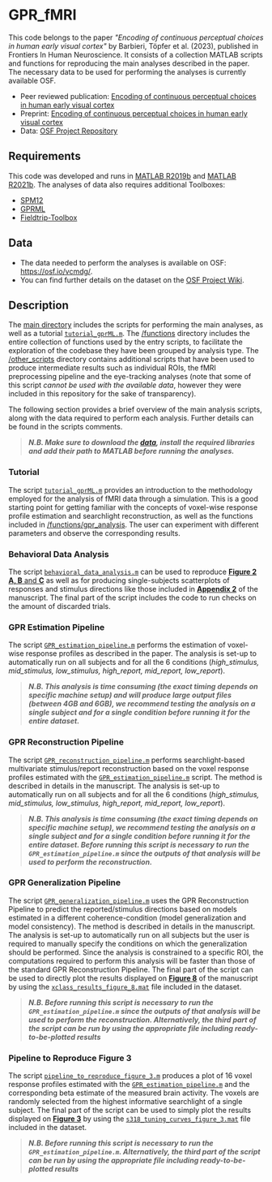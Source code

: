 # GPR_fMRI

This code belongs to the paper *"Encoding of continuous perceptual choices in human early visual cortex"* by Barbieri, Töpfer et al. (2023), published in Frontiers In Human Neuroscience. It consists of a collection MATLAB scripts and functions for reproducing the main analyses described in the paper. The necessary data to be used for performing the analyses is currently available OSF.

- Peer reviewed publication: [Encoding of continuous perceptual choices in human early visual cortex](https://doi.org/10.3389/fnhum.2023.1277539)
- Preprint: [Encoding of continuous perceptual choices in human early visual cortex](https://www.biorxiv.org/content/10.1101/2023.02.10.527876v)
- Data: [OSF Project Repository](https://osf.io/vcmdg/)

## Requirements

This code was developed and runs in [MATLAB R2019b](https://de.mathworks.com/help/matlab/release-notes.html) and [MATLAB R2021b](https://de.mathworks.com/help/matlab/release-notes.html). The analyses of data also requires additional Toolboxes:

- [SPM12](https://www.fil.ion.ucl.ac.uk/spm/software/spm12/)
- [GPRML](http://gaussianprocess.org/gpml/code/matlab/doc/)
- [Fieldtrip-Toolbox](https://www.fieldtriptoolbox.org/download/)

## Data

 - The data needed to perform the analyses is available on OSF: https://osf.io/vcmdg/.
 - You can find further details on the dataset on the [OSF Project Wiki](https://osf.io/vcmdg/wiki/home/).

## Description

The [main directory](https://github.com/RiccardoBarb/GPR_fMRI/tree/main) includes the scripts for performing the main analyses, as well as a tutorial [`tutorial_gprML.m`](https://github.com/RiccardoBarb/GPR_fMRI/blob/main/tutorial_gprML.m).
The [/functions](https://github.com/RiccardoBarb/GPR_fMRI/tree/main/functions) directory includes the entire collection of functions used by the entry scripts, to facilitate the exploration of the codebase they have been grouped by analysis type.
The [/other_scripts](https://github.com/RiccardoBarb/GPR_fMRI/tree/main/other_scripts) directory contains additional scripts that have been used to produce intermediate results such as individual ROIs, the fMRI preprocessing pipeline and the eye-tracking analyses (note that some of this script *cannot be used with the available data*, however they were included in this repository for the sake of transparency).

The following section provides a brief overview of the main analysis scripts, along with the data required to perform each analysis. Further details can be found in the scripts comments.

>***N.B. Make sure to download the [data](https://osf.io/vcmdg/), install the required libraries and add their path to MATLAB before running the analyses.***

### Tutorial

The script [`tutorial_gprML.m`](https://github.com/RiccardoBarb/GPR_fMRI/blob/main/tutorial_gprML.m) provides an introduction to the methodology employed for the analysis of fMRI data through a simulation. This is a good starting point for getting familiar with the concepts of voxel-wise response profile estimation and searchlight reconstruction, as well as the functions included in [/functions/gpr_analysis](https://github.com/RiccardoBarb/GPR_fMRI/tree/main/functions/gpr_analysis). The user can experiment with different parameters and observe the corresponding results.

### Behavioral Data Analysis

The script [`behavioral_data_analysis.m`](https://github.com/RiccardoBarb/GPR_fMRI/blob/main/behavioral_data_analysis.m) can be used to reproduce [**Figure 2 A, B** and **C**](https://www.biorxiv.org/content/biorxiv/early/2023/02/12/2023.02.10.527876/F2.large.jpg) as well as for producing single-subjects scatterplots of responses and stimulus directions like those included in [**Appendix 2**](https://www.biorxiv.org/content/biorxiv/early/2023/02/12/2023.02.10.527876/F13.large.jpg) of the manuscript. The final part of the script includes the code to run checks on the amount of discarded trials.

### GPR Estimation Pipeline

The script [`GPR_estimation_pipeline.m`](https://github.com/RiccardoBarb/GPR_fMRI/blob/main/GPR_estimation_pipeline.m) performs the estimation of voxel-wise response profiles as described in the paper. The analysis is set-up to automatically run on all subjects and for all the 6 conditions (*high_stimulus, mid_stimulus, low_stimulus, high_report, mid_report, low_report*).

>***N.B. This analysis is time consuming (the exact timing depends on specific machine setup) and will produce large output files (between 4GB and 6GB), we recommend testing the analysis on a single subject and for a single condition before running it for the entire dataset.***

### GPR Reconstruction Pipeline

The script [`GPR_reconstruction_pipeline.m`](https://github.com/RiccardoBarb/GPR_fMRI/blob/main/GPR_reconstruction_pipeline.m) performs searchlight-based multivariate stimulus/report reconstruction based on the voxel response profiles estimated with the [`GPR_estimation_pipeline.m`](https://github.com/RiccardoBarb/GPR_fMRI/blob/main/GPR_estimation_pipeline.m) script. The method is described in details in the manuscript. The analysis is set-up to automatically run on all subjects and for all the 6 conditions (*high_stimulus, mid_stimulus, low_stimulus, high_report, mid_report, low_report*).

>***N.B. This analysis is time consuming (the exact timing depends on specific machine setup), we recommend testing the analysis on a single subject and for a single condition before running it for the entire dataset. Before running this script is necessary to  run the `GPR_estimation_pipeline.m` since the outputs of that analysis will be used to perform the reconstruction.***

### GPR Generalization Pipeline

The script [`GPR_generalization_pipeline.m`](https://github.com/RiccardoBarb/GPR_fMRI/blob/main/GPR_generalization_pipeline.m) uses the GPR Reconstruction Pipeline to predict the reported/stimulus directions based on models estimated in a different coherence-condition (model generalization and model consistency). The method is described in details in the manuscript. The analysis is set-up to automatically run on all subjects but the user is required to manually specify the conditions on which the generalization should be performed.  Since the analysis is constrained to a specific ROI, the computations required to perform this analysis will be faster than those of the standard GPR Reconstruction Pipeline. The final part of the script can be used to directly plot the results displayed on [**Figure 8**](https://www.biorxiv.org/content/biorxiv/early/2023/02/12/2023.02.10.527876/F8.large.jpg) of the manuscript by using the [`xclass_results_figure_8.mat`](https://osf.io/2djzb) file included in the dataset.

>***N.B. Before running this script is necessary to run the `GPR_estimation_pipeline.m`  since the outputs of that analysis will be used to perform the reconstruction. Alternatively, the third part of the script can be run by using the appropriate file including ready-to-be-plotted results***

### Pipeline to Reproduce Figure 3

The script [`pipeline_to_reproduce_figure_3.m`](https://github.com/RiccardoBarb/GPR_fMRI/blob/main/pipeline_to_reproduce_figure_3.m) produces a plot of 16 voxel response profiles estimated with the [`GPR_estimation_pipeline.m`](https://github.com/RiccardoBarb/GPR_fMRI/blob/main/GPR_estimation_pipeline.m) and the corresponding beta estimate of the measured brain activity. The voxels are randomly selected from the highest informative searchlight of a single subject. The final part of the script can be used to simply plot the results displayed on [**Figure 3**](https://www.biorxiv.org/content/biorxiv/early/2023/02/12/2023.02.10.527876/F3.large.jpg) by using the [`s318_tuning_curves_figure_3.mat`](https://osf.io/fkxg7) file included in the dataset.

>***N.B. Before running this script is necessary to run the `GPR_estimation_pipeline.m`. Alternatively, the third part of the script can be run by using the appropriate file including ready-to-be-plotted results***
